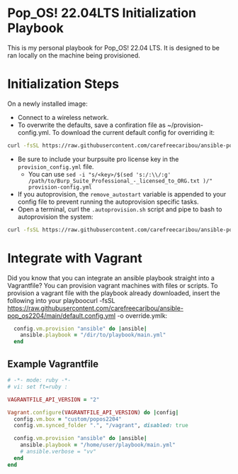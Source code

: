 # Pop_OS! 22.04LTS Initialization Playbook
This is my personal playbook for Pop_OS! 22.04 LTS. It is designed to be ran locally on the machine being provisioned. 

# Initialization Steps
On a newly installed image:
- Connect to a wireless network.
- To overwrite the defaults, save a confiration file as ~/provision-config.yml. To download the current default config for overriding it:

```bash
curl -fsSL https://raw.githubusercontent.com/carefreecaribou/ansible-pop_os2204/main/default.config.yml -o provision-config.yml
```
- Be sure to include your burpsuite pro license key in the `provision_config.yml` file.
  - You can use `sed -i "s/<key>/$(sed 's:/:\\/:g' /path/to/Burp_Suite_Professional_-_licensed_to_ORG.txt )/" provision-config.yml`
- If you autoprovision, the `remove_autostart` variable is appended to your config file to prevent running the autoprovision specific tasks.
- Open a terminal, curl the `.autoprovision.sh` script and pipe to bash to autoprovision the system:
```bash
curl -fsSL https://raw.githubusercontent.com/carefreecaribou/ansible-pop_os2204/main/.autoprovision.sh | bash
```

# Integrate with Vagrant
Did you know that you can integrate an ansible playbook straight into a Vagrantfile? You can provision vagrant machines with files or scripts. To provision a vagrant file with the playbook already downloaded, insert the following into your playboocurl -fsSL https://raw.githubusercontent.com/carefreecaribou/ansible-pop_os2204/main/default.config.yml -o override.ymlk:
```Ruby
  config.vm.provision "ansible" do |ansible|
    ansible.playbook = "/dir/to/playbook/main.yml"
  end
```

## Example Vagrantfile
```Ruby
# -*- mode: ruby -*-
# vi: set ft=ruby :

VAGRANTFILE_API_VERSION = "2"

Vagrant.configure(VAGRANTFILE_API_VERSION) do |config|
  config.vm.box = "custom/popos2204"
  config.vm.synced_folder ".", "/vagrant", disabled: true

  config.vm.provision "ansible" do |ansible|
    ansible.playbook = "/home/user/playbook/main.yml"
    # ansible.verbose = "vv"
  end
end
```